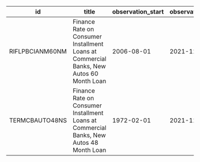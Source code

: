 | id              | title                                                                                   | observation_start   | observation_end   |
|-----------------|-----------------------------------------------------------------------------------------|---------------------|-------------------|
| RIFLPBCIANM60NM | Finance Rate on Consumer Installment Loans at Commercial Banks, New Autos 60 Month Loan | 2006-08-01          | 2021-11-01        |
| TERMCBAUTO48NS  | Finance Rate on Consumer Installment Loans at Commercial Banks, New Autos 48 Month Loan | 1972-02-01          | 2021-11-01        |
